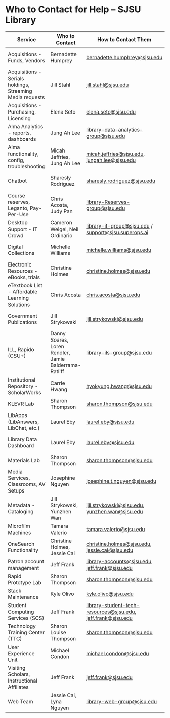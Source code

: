 # Who to Contact for Help – SJSU Library

| Service | Who to Contact | How to Contact Them | Department |
|--------|----------------|---------------------|------------|
| Acquisitions - Funds, Vendors | Bernadette Humprey | bernadette.humphrey@sjsu.edu | Resource Management & Delivery |
| Acquisitions - Serials holdings, Streaming Media requests | Jill Stahl | jill.stahl@sjsu.edu | Resource Management & Delivery |
| Acquisitions - Purchasing, Licensing | Elena Seto | elena.seto@sjsu.edu | Resource Management & Delivery |
| Alma Analytics - reports, dashboards | Jung Ah Lee | library-data-analytics-group@sjsu.edu | Resource Management & Delivery |
| Alma functionality, config, troubleshooting | Micah Jeffries, Jung Ah Lee | micah.jeffries@sjsu.edu, jungah.lee@sjsu.edu | Resource Management & Delivery |
| Chatbot | Sharesly Rodriguez | sharesly.rodriguez@sjsu.edu | Digital Scholarship Services |
| Course reserves, Leganto, Pay-Per-Use | Chris Acosta, Judy Pan | library-Reserves-group@sjsu.edu | User Experience |
| Desktop Support - IT Crowd | Cameron Weigel, Neil Ordinario | library-it-group@sjsu.edu / support@sjsu.superops.ai | Innovations |
| Digital Collections | Michelle Williams | michelle.williams@sjsu.edu | Digital Scholarship Services |
| Electronic Resources - eBooks, trials | Christine Holmes | christine.holmes@sjsu.edu | Resource Management & Delivery |
| eTextbook List - Affordable Learning Solutions | Chris Acosta | chris.acosta@sjsu.edu | User Experience |
| Government Publications | Jill Strykowski | jill.strykowski@sjsu.edu | Resource Management & Delivery |
| ILL, Rapido (CSU+) | Danny Soares, Loren Rendler, Jamie Balderrama-Ratliff | library-ils-group@sjsu.edu | Resource Management & Delivery |
| Institutional Repository - ScholarWorks | Carrie Hwang | hyokyung.hwang@sjsu.edu | Digital Scholarship Services |
| KLEVR Lab | Sharon Thompson | sharon.thompson@sjsu.edu | Innovations |
| LibApps (LibAnswers, LibChat, etc.) | Laurel Eby | laurel.eby@sjsu.edu | Digital Scholarship Services |
| Library Data Dashboard | Laurel Eby | laurel.eby@sjsu.edu | Digital Scholarship Services |
| Materials Lab | Sharon Thompson | sharon.thompson@sjsu.edu | Innovations |
| Media Services, Classrooms, AV Setups | Josephine Nguyen | josephine.t.nguyen@sjsu.edu | User Experience |
| Metadata - Cataloging | Jill Strykowski, Yunzhen Wan | jill.strykowski@sjsu.edu, yunzhen.wan@sjsu.edu | Resource Management & Delivery |
| Microfilm Machines | Tamara Valerio | tamara.valerio@sjsu.edu | User Experience |
| OneSearch Functionality | Christine Holmes, Jessie Cai | christine.holmes@sjsu.edu, jessie.cai@sjsu.edu | Resource Management & Delivery |
| Patron account management | Jeff Frank | library-accounts@sjsu.edu, jeff.frank@sjsu.edu | User Experience |
| Rapid Prototype Lab | Sharon Thompson | sharon.thompson@sjsu.edu | Innovations |
| Stack Maintenance | Kyle Olivo | kyle.olivo@sjsu.edu | User Experience |
| Student Computing Services (SCS) | Jeff Frank | library-student-tech-resources@sjsu.edu, jeff.frank@sjsu.edu | User Experience |
| Technology Training Center (TTC) | Sharon Louise Thompson | sharon.thompson@sjsu.edu | Innovations |
| User Experience Unit | Michael Condon | michael.condon@sjsu.edu | User Experience |
| Visiting Scholars, Instructional Affiliates | Jeff Frank | jeff.frank@sjsu.edu | User Experience |
| Web Team | Jessie Cai, Lyna Nguyen | library-web-group@sjsu.edu | Digital Scholarship Services |
